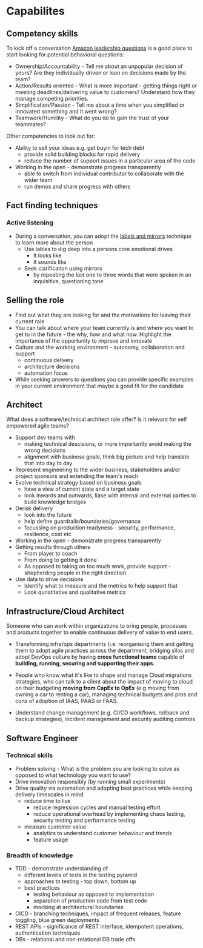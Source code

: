 # Capabilites

## Competency skills

To kick off a conversation [Amazon leadership questions](https://www.yoreoyster.com/blog/amazon-leadership-principles-questions/) is a good place to start looking for potential behavioral questions:

* Ownership/Accountability - Tell me about an unpopular decision of yours? Are they individually driven or lean on decisions made by the team?
* Action/Results oriented - What is more important - getting things right or meeting deadlines/delivering value to customers? Understand how they manage competing priorities.
* Simplification/Passion - Tell me about a time when you simplified or innovated something and it went wrong?
* Teamwork/Humility - What do you do to gain the trust of your teammates?

Other competencies to look out for:

* Ability to sell your ideas e.g. get buyin for tech debt
  * provide solid building blocks for rapid delivery
  * reduce the number of support issues in a particular area of the code
* Working in the open - demonstrate progress transparently
  * able to switch from individual contributor to collaborate with the wider team
  * run demos and share progress with others

## Fact finding techniques

### Active listening

* During a conversation, you can adopt the [labels and mirrors](https://blog.blackswanltd.com/the-edge/7-negotiation-techniques-for-introverts) technique to learn more about the person 
  * Use lables to dig deep into a persons core emotional drives
    * It looks like
    * It sounds like
  * Seek clarification using mirrors
    * by repeating the last one to three words that were spoken in an inquisitive, questioning tone

## Selling the role

* Find out what they are looking for and the motivations for leaving their current role
* You can talk about where your team currently is and where you want to get to in the future - the why, how and what now. Highlight the importance of the opportunity to improve and innovate
* Culture and the working environment - autonomy, collaboration and support
  * continuous delivery
  * architecture decisions
  * automation focus
* While seeking answers to questions you can provide specific examples in your current environment that maybe a good fit for the candidate

## Architect

What does a software/technical architect role offer? Is it relevant for self empowered agile teams?

* Support dev teams with
  * making technical descisions, or more importantly avoid making the wrong decisions
  * alignment with business goals, think big picture and help translate that into day to day
* Represent engineering to the wider business, stakeholders and/or project sponsors and extending the team's reach
* Evolve technical strategy based on business goals
  * have a view of current state and a target state 
  * look inwards and outwards, liase with internal and external parties to build knowledge bridges
* Derisk delivery 
  * look into the future 
  * help define guardrails/boundaries/governance
  * focussing on production readyness - security, performance, resilience, cost etc
* Working in the open - demonstrate progress transparently
* Getting results through others
  * From player to coach
  * From doing to getting it done
  * As opposed to taking on too much work, provide support - shepherding people in the right direction 
* Use data to drive decisions
  * Identify what to measure and the metrics to help support that
  * Look qunatitative and qualitative metrics

## Infrastructure/Cloud Architect  

Someone who can work within organizations to bring people, processes and products together to enable continuous delivery of value to end users.

* Transforming infra/ops departments (i.e. reorganising them and getting them to adopt agile practices across the department, bridging silos and adopt DevOps culture by having **cross functional teams** capable of **building, running, securing and supporting their apps**.

* People who know what it's like to shape and manage Cloud migrations strategies, who can talk to a client about the impact of moving to cloud on their budgeting **moving from CapEx to OpEx** (e.g moving from owning a car to renting a car), managing technical budgets and pros and cons of adoption of IAAS, PAAS or FAAS.

* Understand change management (e.g. CI/CD workflows, rollback and backup strategies), incident management and security auditing controls

## Software Engineer

### Technical skills

* Problem solving - What is the problem you are looking to solve as opposed to what technology you want to use?
* Drive innovation responsibly (by running small experiments)
* Drive quality via automation and adopting best practices while keeping delivery timescales in mind
  * reduce time to live
    * reduce regression cycles and manual testing effort
    * reduce operational overhead by implementing chaos testing, security testing and performance testing
  * measure customer value
    * analytics to understand customer behaviour and trends
    * feature usage

### Breadth of knowledge  
  
* TDD - demonstrate understanding of
  * different levels of tests in the testing pyramid
  * approaches to testing - top down, bottom up
  * best practices
    * testing behaviour as opposed to implementation
    * separation of production code from test code
    * mocking at architectural boundaries
* CICD - branching techniques, impact of frequent releases, feature toggling, blue green deployments
* REST APIs - significance of REST interface, idempotent operations, authentication techniques
* DBs - relational and non-relational DB trade offs

